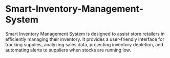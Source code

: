 # Smart-Inventory-Management-System
Smart Inventory Management System is designed to assist store retailers in efficiently managing their inventory. It provides a user-friendly interface for tracking supplies, analyzing sales data, projecting inventory depletion, and automating alerts to suppliers when stocks are running low.
